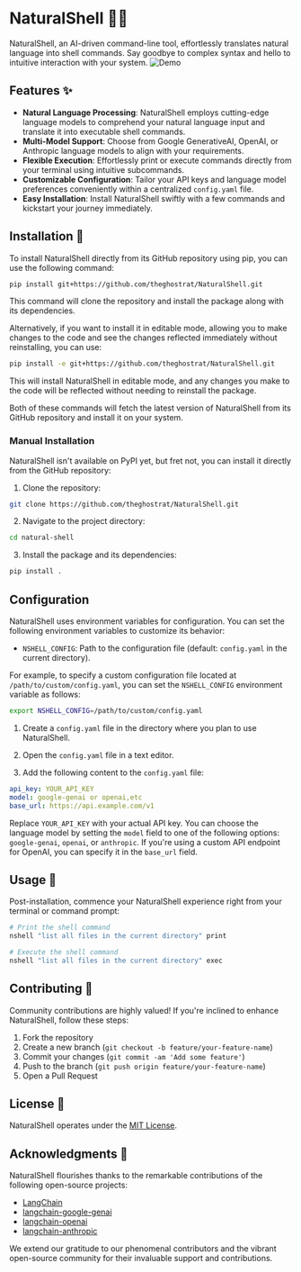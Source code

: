 # NaturalShell 🐚✨

 NaturalShell, an AI-driven command-line tool, effortlessly translates natural language into shell commands. Say goodbye to complex syntax and hello to intuitive interaction with your system. 
![Demo](https://user-images.githubusercontent.com/your_username/natural-shell/assets/demo.gif)

## Features ✨

- **Natural Language Processing**: NaturalShell employs cutting-edge language models to comprehend your natural language input and translate it into executable shell commands.
- **Multi-Model Support**: Choose from Google GenerativeAI, OpenAI, or Anthropic language models to align with your requirements.
- **Flexible Execution**: Effortlessly print or execute commands directly from your terminal using intuitive subcommands.
- **Customizable Configuration**: Tailor your API keys and language model preferences conveniently within a centralized `config.yaml` file.
- **Easy Installation**: Install NaturalShell swiftly with a few commands and kickstart your journey immediately.

## Installation 🚀
To install NaturalShell directly from its GitHub repository using pip, you can use the following command:

```bash
pip install git+https://github.com/theghostrat/NaturalShell.git
```

This command will clone the repository and install the package along with its dependencies.

Alternatively, if you want to install it in editable mode, allowing you to make changes to the code and see the changes reflected immediately without reinstalling, you can use:

```bash
pip install -e git+https://github.com/theghostrat/NaturalShell.git
```

This will install NaturalShell in editable mode, and any changes you make to the code will be reflected without needing to reinstall the package.

Both of these commands will fetch the latest version of NaturalShell from its GitHub repository and install it on your system.

### Manual Installation

NaturalShell isn't available on PyPI yet, but fret not, you can install it directly from the GitHub repository:

1. Clone the repository:

```bash
git clone https://github.com/theghostrat/NaturalShell.git
```

2. Navigate to the project directory:

```bash
cd natural-shell
```

3. Install the package and its dependencies:

```bash
pip install .
```

## Configuration
NaturalShell uses environment variables for configuration. You can set the following environment variables to customize its behavior:

- `NSHELL_CONFIG`: Path to the configuration file (default: `config.yaml` in the current directory).

For example, to specify a custom configuration file located at `/path/to/custom/config.yaml`, you can set the `NSHELL_CONFIG` environment variable as follows:

```bash
export NSHELL_CONFIG=/path/to/custom/config.yaml
```

1. Create a `config.yaml` file in the directory where you plan to use NaturalShell.

2. Open the `config.yaml` file in a text editor.

3. Add the following content to the `config.yaml` file:

```yaml
api_key: YOUR_API_KEY
model: google-genai or openai,etc
base_url: https://api.example.com/v1
```

Replace `YOUR_API_KEY` with your actual API key. You can choose the language model by setting the `model` field to one of the following options: `google-genai`, `openai`, or `anthropic`. If you're using a custom API endpoint for OpenAI, you can specify it in the `base_url` field.


## Usage 🤖

Post-installation, commence your NaturalShell experience right from your terminal or command prompt:

```bash
# Print the shell command
nshell "list all files in the current directory" print

# Execute the shell command
nshell "list all files in the current directory" exec
```


## Contributing 🤝

Community contributions are highly valued! If you're inclined to enhance NaturalShell, follow these steps:

1. Fork the repository
2. Create a new branch (`git checkout -b feature/your-feature-name`)
3. Commit your changes (`git commit -am 'Add some feature'`)
4. Push to the branch (`git push origin feature/your-feature-name`)
5. Open a Pull Request


## License 📄

NaturalShell operates under the [MIT License](https://opensource.org/licenses/MIT).

## Acknowledgments 🙏

NaturalShell flourishes thanks to the remarkable contributions of the following open-source projects:

- [LangChain](https://github.com/hwchase17/langchain)
- [langchain-google-genai](https://github.com/hwchase17/langchain/tree/main/langchain/chains/llm)
- [langchain-openai](https://github.com/hwchase17/langchain/tree/main/langchain/llms/openai)
- [langchain-anthropic](https://github.com/hwchase17/langchain/tree/main/langchain/llms/anthropic)

We extend our gratitude to our phenomenal contributors and the vibrant open-source community for their invaluable support and contributions.
